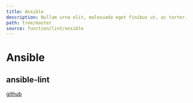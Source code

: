```yaml
---
title: Ansible
description: Nullam urna elit, malesuada eget finibus ut, ac tortor.
path: tree/master
source: function/lint/ansible
---
```


# Ansible

## ansible-lint

[github](https://github.com/ansible/ansible-lint)